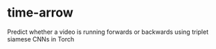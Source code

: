 # time-arrow
Predict whether a video is running forwards or backwards using triplet siamese CNNs in Torch

